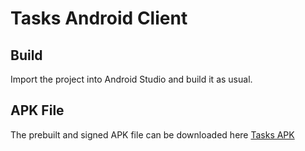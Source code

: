 # Tasks Android Client

## Build

Import the project into Android Studio and build it as usual.

## APK File

The prebuilt and signed APK file can be downloaded here [Tasks APK](./app/release/tasks-app-release.apk)
